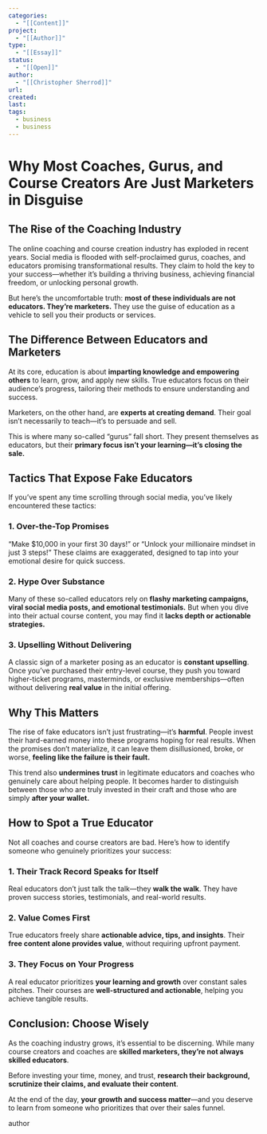 ```yaml
---
categories:
  - "[[Content]]"
project:
  - "[[Author]]"
type:
  - "[[Essay]]"
status:
  - "[[Open]]"
author:
  - "[[Christopher Sherrod]]"
url: 
created:
last:
tags:
  - business
  - business
---
```

# **Why Most Coaches, Gurus, and Course Creators Are Just Marketers in Disguise**  

## **The Rise of the Coaching Industry**  

The online coaching and course creation industry has exploded in recent years. Social media is flooded with self-proclaimed gurus, coaches, and educators promising transformational results. They claim to hold the key to your success—whether it’s building a thriving business, achieving financial freedom, or unlocking personal growth.  

But here’s the uncomfortable truth: **most of these individuals are not educators. They’re marketers.** They use the guise of education as a vehicle to sell you their products or services.  

## **The Difference Between Educators and Marketers**  

At its core, education is about **imparting knowledge and empowering others** to learn, grow, and apply new skills. True educators focus on their audience’s progress, tailoring their methods to ensure understanding and success.  

Marketers, on the other hand, are **experts at creating demand**. Their goal isn’t necessarily to teach—it’s to persuade and sell.  

This is where many so-called “gurus” fall short. They present themselves as educators, but their **primary focus isn’t your learning—it’s closing the sale.**  

## **Tactics That Expose Fake Educators**  

If you’ve spent any time scrolling through social media, you’ve likely encountered these tactics:  

### **1. Over-the-Top Promises**  
“Make $10,000 in your first 30 days!” or “Unlock your millionaire mindset in just 3 steps!” These claims are exaggerated, designed to tap into your emotional desire for quick success.  

### **2. Hype Over Substance**  
Many of these so-called educators rely on **flashy marketing campaigns, viral social media posts, and emotional testimonials.** But when you dive into their actual course content, you may find it **lacks depth or actionable strategies.**  

### **3. Upselling Without Delivering**  
A classic sign of a marketer posing as an educator is **constant upselling**. Once you’ve purchased their entry-level course, they push you toward higher-ticket programs, masterminds, or exclusive memberships—often without delivering **real value** in the initial offering.  

## **Why This Matters**  

The rise of fake educators isn’t just frustrating—it’s **harmful**. People invest their hard-earned money into these programs hoping for real results. When the promises don’t materialize, it can leave them disillusioned, broke, or worse, **feeling like the failure is their fault.**  

This trend also **undermines trust** in legitimate educators and coaches who genuinely care about helping people. It becomes harder to distinguish between those who are truly invested in their craft and those who are simply **after your wallet.**  

## **How to Spot a True Educator**  

Not all coaches and course creators are bad. Here’s how to identify someone who genuinely prioritizes your success:  

### **1. Their Track Record Speaks for Itself**  
Real educators don’t just talk the talk—they **walk the walk**. They have proven success stories, testimonials, and real-world results.  

### **2. Value Comes First**  
True educators freely share **actionable advice, tips, and insights**. Their **free content alone provides value**, without requiring upfront payment.  

### **3. They Focus on Your Progress**  
A real educator prioritizes **your learning and growth** over constant sales pitches. Their courses are **well-structured and actionable**, helping you achieve tangible results.  

## **Conclusion: Choose Wisely**  

As the coaching industry grows, it’s essential to be discerning. While many course creators and coaches are **skilled marketers, they’re not always skilled educators**.  

Before investing your time, money, and trust, **research their background, scrutinize their claims, and evaluate their content**.  

At the end of the day, **your growth and success matter**—and you deserve to learn from someone who prioritizes that over their sales funnel.

author
